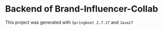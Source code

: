 # Backend of Brand-Influencer-Collab
This project was generated with `Springboot 2.7.17` and `Java17`